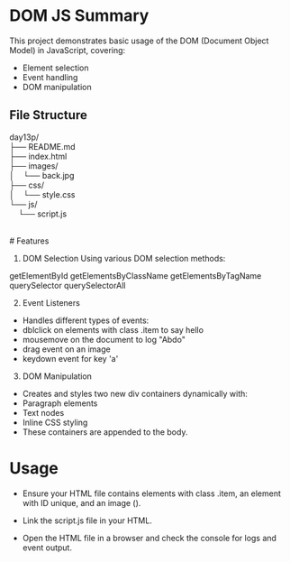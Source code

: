 # DOM JS Summary
This project demonstrates basic usage of the DOM (Document Object Model) in JavaScript, covering:
- Element selection
- Event handling
- DOM manipulation

  
## File Structure

day13p/<br>
├── README.md<br>
├── index.html<br>
├── images/<br>
│&nbsp;&nbsp;&nbsp;&nbsp;└── back.jpg<br>
├── css/<br>
│&nbsp;&nbsp;&nbsp;&nbsp;└── style.css<br>
└── js/<br>
&nbsp;&nbsp;&nbsp;&nbsp;└── script.js

<br>
# Features

1. DOM Selection
Using various DOM selection methods:

getElementById
getElementsByClassName
getElementsByTagName
querySelector
querySelectorAll

2. Event Listeners
- Handles different types of events:
- dblclick on elements with class .item to say hello
- mousemove on the document to log "Abdo"
- drag event on an image
- keydown event for key 'a'

3. DOM Manipulation
- Creates and styles two new div containers dynamically with:
- Paragraph elements
- Text nodes
- Inline CSS styling
- These containers are appended to the body.

# Usage
- Ensure your HTML file contains elements with class .item, an element with ID unique, and an image (<img>).

- Link the script.js file in your HTML.

- Open the HTML file in a browser and check the console for logs and event output.

